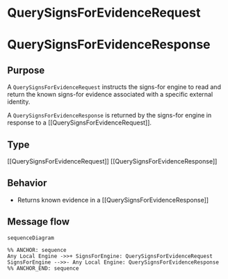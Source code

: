 <div class="message">

# QuerySignsForEvidenceRequest
# QuerySignsForEvidenceResponse

## Purpose

<!-- --8<-- [start:purpose] -->
A `QuerySignsForEvidenceRequest` instructs the signs-for engine to read and return the known signs-for evidence associated with a specific external identity.

A `QuerySignsForEvidenceResponse` is returned by the signs-for engine in response to a [[QuerySignsForEvidenceRequest]].
<!-- --8<-- [end:purpose] -->

## Type

<!-- --8<-- [start:type] -->
[[QuerySignsForEvidenceRequest]]
[[QuerySignsForEvidenceResponse]]
<!-- --8<-- [end:type] -->

## Behavior

<!-- --8<-- [start:behavior] -->
- Returns known evidence in a [[QuerySignsForEvidenceResponse]]
<!-- --8<-- [end:behavior] -->

## Message flow

<!-- --8<-- [start:messages] -->
```mermaid
sequenceDiagram

%% ANCHOR: sequence
Any Local Engine ->>+ SignsForEngine: QuerySignsForEvidenceRequest
SignsForEngine -->>- Any Local Engine: QuerySignsForEvidenceResponse
%% ANCHOR_END: sequence
```
<!-- --8<-- [end:messages] -->

</div>